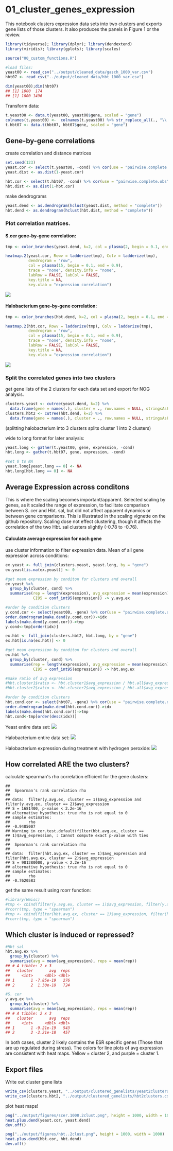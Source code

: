 01\_cluster\_genes\_expression
================

This notebook clusters expression data sets into two clusters and exports gene lists of those clusters. It also produces the panels in Figure 1 or the review.

``` r
library(tidyverse); library(dplyr); library(dendextend)
library(viridis); library(gplots); library(scales)

source("00_custom_functions.R")

#load files:
yeast00 <- read_csv("../output/cleaned_data/gasch_1000_var.csv")
hbt07 <- read_csv("../output/cleaned_data/hbt_1000_var.csv")

dim(yeast00);dim(hbt07)
## [1] 1000  174
## [1] 1000 1496
```

Transform data:

``` r
t.yeast00 <- data.t(yeast00, yeast00$gene, scaled = "gene")
colnames(t.yeast00) <-  colnames(t.yeast00) %>% str_replace_all(., "\\.", "-")
t.hbt07 <- data.t(hbt07, hbt07$gene, scaled = "gene")
```

Gene-by-gene correlations
-------------------------

create correlation and distance matrices

``` r
set.seed(123)
yeast.cor <- select(t.yeast00, -cond) %>% cor(use = "pairwise.complete.obs")
yeast.dist <- as.dist(1-yeast.cor)

hbt.cor <- select(t.hbt07, -cond) %>% cor(use = "pairwise.complete.obs")
hbt.dist <- as.dist(1-hbt.cor)
```

make dendrograms

``` r
yeast.dend <- as.dendrogram(hclust(yeast.dist, method = "complete"))
hbt.dend <- as.dendrogram(hclust(hbt.dist, method = "complete"))
```

### Plot correlation matrices.

#### S.cer gene-by-gene correlation:

``` r
tmp <- color_branches(yeast.dend, k=2, col = plasma(2, begin = 0.1, end = 0.9)) 

heatmap.2(yeast.cor, Rowv = ladderize(tmp), Colv = ladderize(tmp),
          dendrogram = "row", 
          col = plasma(15, begin = 0.1, end = 0.9), 
          trace = "none", density.info = "none",
          labRow = FALSE, labCol = FALSE,
          key.title = NA,
          key.xlab = "expression correlation")
```

![](01_cluster_genes_expression_files/figure-markdown_github/unnamed-chunk-5-1.png)

#### Halobacterium gene-by-gene correlation:

``` r
tmp <- color_branches(hbt.dend, k=2, col = plasma(2, begin = 0.1, end = 0.9)) 

heatmap.2(hbt.cor, Rowv = ladderize(tmp), Colv = ladderize(tmp),
          dendrogram = "row", 
          col = plasma(15, begin = 0.1, end = 0.9), 
          trace = "none", density.info = "none",
          labRow = FALSE, labCol = FALSE,
          key.title = NA,
          key.xlab = "expression correlation")
```

![](01_cluster_genes_expression_files/figure-markdown_github/unnamed-chunk-6-1.png)

### Split the correlated genes into two clusters

get gene lists of the 2 clusters for each data set and export for NOG analysis.

``` r
clusters.yeast <- cutree(yeast.dend, k=2) %>% 
  data.frame(gene = names(.), cluster = ., row.names = NULL, stringsAsFactors = F)
clusters.hbt2 <- cutree(hbt.dend, k=2) %>% 
  data.frame(gene = names(.), cluster = ., row.names = NULL, stringsAsFactors = F)
```

(splitting halobacterium into 3 clusters splits cluster 1 into 2 clusters)

wide to long format for later analysis:

``` r
yeast.long <- gather(t.yeast00, gene, expression, -cond)
hbt.long <- gather(t.hbt07, gene, expression, -cond)

#set 0 to NA
yeast.long[yeast.long == 0] <- NA
hbt.long[hbt.long == 0] <- NA
```

Average Expression across conditons
-----------------------------------

This is where the scaling becomes important/apparent. Selected scaling by genes, as it scaled the range of expression, to facilitate comparison between S. cer and Hbt. sal, but did not affect apparent dynamics or between gene comparisons. This is illustrated in the scaling vignette on the github repository. Scaling dose not effect clustering, though it affects the correlation of the two Hbt. sal clusters slightly (-0.78 to -0.76).

#### Calculate average expression for each gene

use cluster information to filter expression data. Mean of all gene expression across conditions:

``` r
ex.yeast <- full_join(clusters.yeast, yeast.long, by = "gene")
ex.yeast[is.na(ex.yeast)] <- 0

#get mean expression by conditon for clusters and overall
ex.yeast %>%
  group_by(cluster, cond) %>%
  summarise(rep = length(expression), avg_expression = mean(expression),
            CI95 = conf_int95(expression)) -> y.avg.ex

#order by condition clusters
y.cond.cor <- select(yeast00, -gene) %>% cor(use = "pairwise.complete.obs")
order.dendrogram(make.dend(y.cond.cor))->idx
labels(make.dend(y.cond.cor))->tmp
y.cond<-tmp[order(idx)]

ex.hbt <- full_join(clusters.hbt2, hbt.long, by = "gene")
ex.hbt[is.na(ex.hbt)] <- 0

#get mean expression by conditon for clusters and overall
ex.hbt %>%
  group_by(cluster, cond) %>%
  summarise(rep = length(expression), avg_expression = mean(expression),
            CI95 = conf_int95(expression)) -> hbt.avg.ex

#make ratio of avg expression
#hbt.cluster1$ratio <- hbt.cluster1$avg_expression / hbt.all$avg_expression
#hbt.cluster2$ratio <- hbt.cluster2$avg_expression / hbt.all$avg_expression

#order by condition clusters
hbt.cond.cor <- select(hbt07, -gene) %>% cor(use = "pairwise.complete.obs")
order.dendrogram(make.dend(hbt.cond.cor))->idx
labels(make.dend(hbt.cond.cor))->tmp
hbt.cond<-tmp[order(desc(idx))]
```

Yeast entire data set:
![](01_cluster_genes_expression_files/figure-markdown_github/unnamed-chunk-10-1.png)

Halobacterium entire data set:
![](01_cluster_genes_expression_files/figure-markdown_github/unnamed-chunk-11-1.png)

Halobacterium expression during treatment with hydrogen peroxide:
![](01_cluster_genes_expression_files/figure-markdown_github/unnamed-chunk-12-1.png)

How correlated ARE the two clusters?
------------------------------------

calculate spearman's rho correlation efficient for the gene clusters:

    ## 
    ##  Spearman's rank correlation rho
    ## 
    ## data:  filter(y.avg.ex, cluster == 1)$avg_expression and filter(y.avg.ex, cluster == 2)$avg_expression
    ## S = 1681400, p-value < 2.2e-16
    ## alternative hypothesis: true rho is not equal to 0
    ## sample estimates:
    ##        rho 
    ## -0.9485007
    ## Warning in cor.test.default(filter(hbt.avg.ex, cluster ==
    ## 1)$avg_expression, : Cannot compute exact p-value with ties
    ## 
    ##  Spearman's rank correlation rho
    ## 
    ## data:  filter(hbt.avg.ex, cluster == 1)$avg_expression and filter(hbt.avg.ex, cluster == 2)$avg_expression
    ## S = 981280000, p-value < 2.2e-16
    ## alternative hypothesis: true rho is not equal to 0
    ## sample estimates:
    ##        rho 
    ## -0.7620583

get the same result using rcorr function:

``` r
#library(Hmisc)
#tmp <- cbind(filter(y.avg.ex, cluster == 1)$avg_expression, filter(y.avg.ex, cluster == 2)$avg_expression)
#rcorr(tmp, type = "spearman")
#tmp <- cbind(filter(hbt.avg.ex, cluster == 1)$avg_expression, filter(hbt.avg.ex, cluster == 2)$avg_expression)
#rcorr(tmp, type = "spearman")
```

Which cluster is induced or repressed?
--------------------------------------

``` r
#Hbt sal
hbt.avg.ex %>%
  group_by(cluster) %>%
  summarise(avg = mean(avg_expression), reps = mean(rep))
## # A tibble: 2 x 3
##   cluster       avg  reps
##     <int>     <dbl> <dbl>
## 1       1 -7.85e-19   276
## 2       2  1.30e-18   724

#S. cer
y.avg.ex %>%
  group_by(cluster) %>%
  summarise(avg = mean(avg_expression), reps = mean(rep))
## # A tibble: 2 x 3
##   cluster       avg  reps
##     <int>     <dbl> <dbl>
## 1       1 -9.21e-19   543
## 2       2 -2.21e-18   457
```

In both cases, cluster 2 likely contains the ESR specific genes (Those that are up regulated during stress). The colors for line plots of avg expression are consistent with heat maps. Yellow = cluster 2, and purple = cluster 1.

Export files
------------

Write out cluster gene lists

``` r
write_csv(clusters.yeast, "../output/clustered_genelists/yeast2clusters.csv")
write_csv(clusters.hbt2, "../output/clustered_genelists/hbt2clusters.csv")
```

plot heat maps!

``` r
png("../output/figures/scer.1000.2clust.png", height = 1000, width = 1000)
heat.plus.dend(yeast.cor, yeast.dend)
dev.off()

png("../output/figures/hbt..2clust.png", height = 1000, width = 1000)
heat.plus.dend(hbt.cor, hbt.dend)
dev.off()
```
